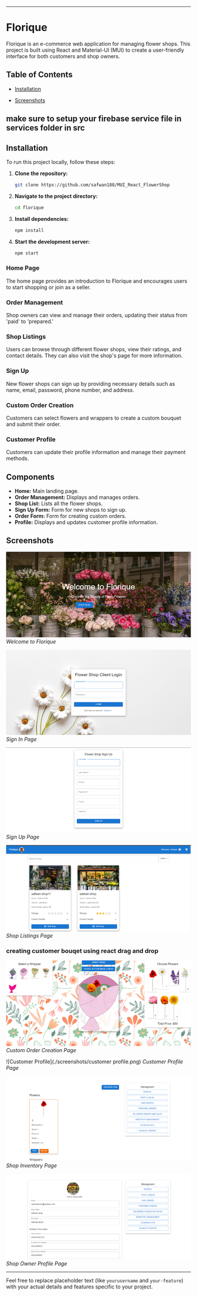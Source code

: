 
---

# Florique

Florique is an e-commerce web application for managing flower shops. This project is built using React and Material-UI (MUI) to create a user-friendly interface for both customers and shop owners.

## Table of Contents

- [Installation](#installation)

- [Screenshots](#screenshots)

## make sure to setup your firebase service file in services folder in src 

## Installation

To run this project locally, follow these steps:

1. **Clone the repository:**

   ```sh
   git clone https://github.com/safwan188/MUI_React_FlowerShop
   ```

2. **Navigate to the project directory:**

   ```sh
   cd florique
   ```

3. **Install dependencies:**

   ```sh
   npm install
   ```

4. **Start the development server:**

   ```sh
   npm start
   ```




### Home Page

The home page provides an introduction to Florique and encourages users to start shopping or join as a seller.

### Order Management

Shop owners can view and manage their orders, updating their status from 'paid' to 'prepared.'

### Shop Listings

Users can browse through different flower shops, view their ratings, and contact details. They can also visit the shop's page for more information.

### Sign Up

New flower shops can sign up by providing necessary details such as name, email, password, phone number, and address.

### Custom Order Creation

Customers can select flowers and wrappers to create a custom bouquet and submit their order.

### Customer Profile

Customers can update their profile information and manage their payment methods.

## Components

- **Home:** Main landing page.
- **Order Management:** Displays and manages orders.
- **Shop List:** Lists all the flower shops.
- **Sign Up Form:** Form for new shops to sign up.
- **Order Form:** Form for creating custom orders.
- **Profile:** Displays and updates customer profile information.

## Screenshots

![Welcome Page](./screenshots/welcome.png)
*Welcome to Florique*


![Sign In](./screenshots/signin.png)
*Sign In Page*

![Sign Up](./screenshots/register.png)
*Sign Up Page*

![Shop Listings](./screenshots/shops.png)
*Shop Listings Page*
### creating customer bouqet using  react drag and drop
![Build Bouquet](./screenshots/build_bouqet.png)
*Custom Order Creation Page*

![Customer Profile](./screenshots/customer profile.png)
*Customer Profile Page*


![Shop Inventory](./screenshots/shop_inventory.png)
*Shop Inventory Page*

![Shop Owner Profile](./screenshots/shop_owner_profile.png)
*Shop Owner Profile Page*





---

Feel free to replace placeholder text (like `yourusername` and `your-feature`) with your actual details and features specific to your project.
